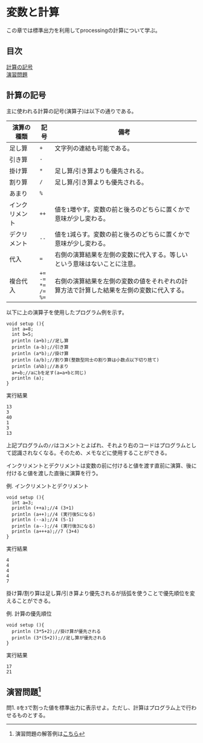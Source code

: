 # 変数と計算
この章では標準出力を利用してprocessingの計算について学ぶ。

## 目次
[計算の記号](#計算の記号)  
[演習問題](#演習問題1)

## 計算の記号
主に使われる計算の記号(演算子)は以下の通りである。

|演算の種類|記号|備考|
|-|-|-|
|足し算|`+`|文字列の連結も可能である。|
|引き算|`-`|
|掛け算|`*`|足し算/引き算よりも優先される。|
|割り算|`/`|足し算/引き算よりも優先される。|
|あまり|`%`|
|インクリメント|`++`|値を`1`増やす。変数の前と後ろのどちらに置くかで意味が少し変わる。|
|デクリメント|`--`|値を`1`減らす。変数の前と後ろのどちらに置くかで意味が少し変わる。|
|代入|`=`|右側の演算結果を左側の変数に代入する。等しいという意味はないことに注意。|
|複合代入|`+=`<br>`-=`<br>`*=`<br>`/=`<br>`%=`|右側の演算結果を左側の変数の値をそれぞれの計算方法で計算した結果を左側の変数に代入する。|

以下に上の演算子を使用したプログラム例を示す。
```
void setup (){
  int a=8;
  int b=5;
  println (a+b);//足し算
  println (a-b);//引き算
  println (a*b);//掛け算
  println (a/b);//割り算(整数型同士の割り算は小数点以下切り捨て)
  println (a%b);//あまり
  a+=b;//aにbを足す(a=a+bと同じ)
  println (a);
}
```
実行結果
```
13
3
40
1
3
13

```
上記プログラムの`//`はコメントとよばれ、それより右のコードはプログラムとして認識されなくなる。そのため、メモなどに使用することができる。

インクリメントとデクリメントは変数の前に付けると値を渡す直前に演算、後に付けると値を渡した直後に演算を行う。

例. インクリメントとデクリメント
```
void setup (){
  int a=3;
  println (++a);//4 (3+1)
  println (a++);//4 (実行後5になる)
  println (--a);//4 (5-1)
  println (a--);//4 (実行後3になる)
  println (a+++a);//7 (3+4)
}
```
実行結果
```
4
4
4
4
7

```
掛け算/割り算は足し算/引き算より優先されるが括弧を使うことで優先順位を変えることができる。

例. 計算の優先順位
```
void setup (){
  println (3*5+2);//掛け算が優先される
  println (3*(5+2));//足し算が優先される
}
```
実行結果
```
17
21

```

## 演習問題[^1]
問1. `8`を`3`で割った値を標準出力に表示せよ。ただし、計算はプログラム上で行わせるものとする。

[^1]: 演習問題の解答例は[こちら](answers.md)